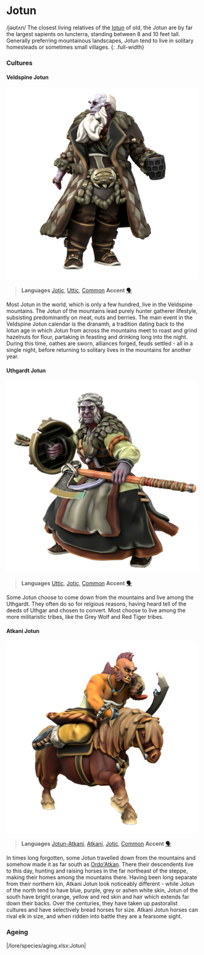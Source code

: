 # Jotun
/jəʊtʌn/
The closest living relatives of the [Iotun](iotun.md) of old, the Jotun are by far the largest sapients on Iuncterra, standing between 8 and 10 feet tall. Generally preferring mountainous landscapes, Jotun tend to live in solitary homesteads or sometimes small villages. 
{: .full-width}

### Cultures

#### Veldspine Jotun
![](jotun-veldspine.png)

> **Languages** [Jotic](/lore/languages/jotic), [Uttic](/lore/languages/uttic), [Common](/lore/languages/common)
> **Accent** [🗣️](https://www.dialectsarchive.com/finland-2)

Most Jotun in the world, which is only a few hundred, live in the Veldspine mountains. The Jotun of the mountains lead purely hunter gatherer lifestyle, subsisting predominantly on meat, nuts and berries. The main event in the Veldspine Jotun calendar is the dranamh, a tradition dating back to the Iotun age in which Jotun from across the mountains meet to roast and grind hazelnuts for flour, partaking in feasting and drinking long into the night. During this time, oathes are sworn, alliances forged, feuds settled - all in a single night, before returning to solitary lives in the mountains for another year.

#### Uthgardt Jotun
![](jotun-uthgardt.png)

> **Languages** [Uttic](/lore/languages/uttic), [Jotic](/lore/languages/jotic), [Common](/lore/languages/common)
> **Accent** [🗣️](https://www.dialectsarchive.com/iceland-2)

Some Jotun choose to come down from the mountains and live among the Uthgardt. They often do so for relgious reasons, having heard tell of the deeds of Uthgar and chosen to convert. Most choose to live among the more militaristic tribes, like the Grey Wolf and Red Tiger tribes.

#### Atkani Jotun
![alt text](jotun-atkani.png)

> **Languages** [Jotun-Atkani](/lore/languages/atkani), [Atkani](/lore/languages/atkani), [Jotic](/lore/languages/jotic), [Common](/lore/languages/common)
> **Accent** [🗣️](https://www.dialectsarchive.com/kazakhstan-2)

In times long forgotten, some Jotun travelled down from the mountains and somehow made it as far south as [Ordo'Atkan](/places/Ordo_Atkan). There their descendents live to this day, hunting and raising horses in the far northeast of the steppe, making their homes among the mountains there. Having been long separate from their northern kin, Atkani Jotun look noticeably different - while Jotun of the north tend to have blue, purple, grey or ashen white skin, Jotun of the south have bright orange, yellow and red skin and hair which extends far down their backs. Over the centuries, they have taken up pastoralist cultures and have selectively bread horses for size. Atkani Jotun horses can rival elk in size, and when ridden into battle they are a fearsome sight.

### Ageing
|/lore/species/aging.xlsx:Jotun|